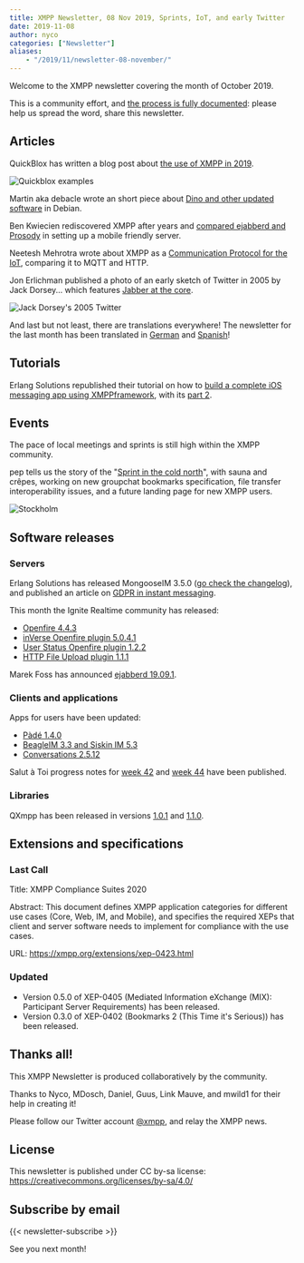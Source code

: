 ```yaml
---
title: XMPP Newsletter, 08 Nov 2019, Sprints, IoT, and early Twitter
date: 2019-11-08
author: nyco
categories: ["Newsletter"]
aliases:
    - "/2019/11/newsletter-08-november/"
---
```


Welcome to the XMPP newsletter covering the month of October 2019.

This is a community effort, and [the process is fully documented](https://wiki.xmpp.org/web/News_and_Articles_for_the_next_XMPP_Newsletter): please help us spread the word, share this newsletter.

## Articles

QuickBlox has written a blog post about [the use of XMPP in 2019](https://quickblox.com/blog/why-quickblox-choose-xmpp-protocol/).

![Quickblox examples](https://quickblox.com/wp-content/uploads/2019/10/xmpp-body.png)

Martin aka debacle wrote an short piece about [Dino and other updated software](https://xmpp-team.pages.debian.net/blog/2019/10/dino-with-jet-and-bookmarks2.html) in Debian.

Ben Kwiecien rediscovered XMPP after years and [compared ejabberd and Prosody](https://kwiecien.us/archives/2019/10/16/ejabberd_vs__prosody/index.html) in setting up a mobile friendly server.

Neetesh Mehrotra wrote about XMPP as a [Communication Protocol for the IoT](https://opensourceforu.com/2019/10/xmpp-a-communication-protocol-for-the-iot/), comparing it to MQTT and HTTP.

Jon Erlichman published a photo of an early sketch of Twitter in 2005 by Jack Dorsey... which features [Jabber at the core](https://twitter.com/JonErlichman/status/1191369676531621888).

![Jack Dorsey's 2005 Twitter](https://pbs.twimg.com/media/EIiYZ8PXkAYuf5Y?format=jpg&name=900x900)

And last but not least, there are translations everywhere! The newsletter for the last month has been translated in [German](https://www.jabber.de/xmpp-newsletter-01-oktober-2019-fosdem-2020-modernisierung-von-xmpp-peer-networks/) and [Spanish](https://www.jabber.de/xmpp-newsletter-01-de-octubre-de-2019-fosdem-2020-modernizacion-de-xmpp-peer-networks/)!

## Tutorials

Erlang Solutions republished their tutorial on how to [build a complete iOS messaging app using XMPPframework](https://www.erlang-solutions.com/blog/build-a-complete-ios-messaging-app-using-xmppframework-tutorial-part-1.html), with its [part 2](https://www.erlang-solutions.com/blog/build-a-complete-ios-messaging-app-using-xmppframework-part-2.html).

## Events

The pace of local meetings and sprints is still high within the XMPP community.

pep tells us the story of the "[Sprint in the cold north](https://bouah.net/2019/10/sprint-in-the-cold-north/)", with sauna and crêpes, working on new groupchat bookmarks specification, file transfer interoperability issues, and a future landing page for new XMPP users.

![Stockholm](https://bouah.net/2019/10/stockholm.jpg)

## Software releases
          
### Servers

Erlang Solutions has released MongooseIM 3.5.0 ([go check the changelog](https://github.com/esl/MongooseIM/releases/tag/3.5.0)), and published an article on [GDPR in instant messaging](https://www.erlang-solutions.com/blog/mongooseim-designed-with-privacy-in-mind.html).

This month the Ignite Realtime community has released:

* [Openfire 4.4.3](https://discourse.igniterealtime.org/t/openfire-4-4-3-release/)
* [inVerse Openfire plugin 5.0.4.1](https://discourse.igniterealtime.org/t/inverse-openfire-plugin-5-0-4-1-released)
* [User Status Openfire plugin 1.2.2](https://discourse.igniterealtime.org/t/user-status-openfire-plugin-1-2-2-released)
* [HTTP File Upload plugin 1.1.1](https://discourse.igniterealtime.org/t/http-file-upload-plugin-1-1-1-released/86563)

Marek Foss has announced [ejabberd 19.09.1](https://blog.process-one.net/ejabberd-19-09-1/).

### Clients and applications

Apps for users have been updated:

* [Pàdé 1.4.0](https://discourse.igniterealtime.org/t/pade-1-4-0-released/86232)
* [BeagleIM 3.3 and Siskin IM 5.3](https://tigase.net/blog-entry/beagleim-33-and-siskin-im-53-released)
* [Conversations 2.5.12](https://github.com/siacs/Conversations/releases/tag/2.5.12)

Salut à Toi progress notes for [week 42](https://www.goffi.org/b/SwbEdDJyy5udRTzvVCbaND/progress-note) and [week 44](https://www.goffi.org/b/iY6WhxWD7Qkv5ew6VbYSPG/progress-note) have been published.

### Libraries

QXmpp has been released in versions [1.0.1](https://github.com/qxmpp-project/QXmpp/blob/stable/CHANGELOG.md#qxmpp-101-oct-14-2019) and [1.1.0](https://github.com/qxmpp-project/qxmpp/blob/stable/CHANGELOG.md#qxmpp-110-oct-23-2019).

## Extensions and specifications

### Last Call

Title: XMPP Compliance Suites 2020

Abstract: This document defines XMPP application categories for different use
cases (Core, Web, IM, and Mobile), and specifies the required XEPs
that client and server software needs to implement for compliance with
the use cases.

URL: https://xmpp.org/extensions/xep-0423.html

### Updated

* Version 0.5.0 of XEP-0405 (Mediated Information eXchange (MIX): Participant Server Requirements) has been released.
* Version 0.3.0 of XEP-0402 (Bookmarks 2 (This Time it's Serious)) has been released.

## Thanks all!

This XMPP Newsletter is produced collaboratively by the community.

Thanks to Nyco, MDosch, Daniel, Guus, Link Mauve, and mwild1 for their help in creating it!

Please follow our Twitter account [@xmpp](https://twitter.com/xmpp), and relay the XMPP news.

## License

This newsletter is published under CC by-sa license: https://creativecommons.org/licenses/by-sa/4.0/

## Subscribe by email

{{< newsletter-subscribe >}}

See you next month!

